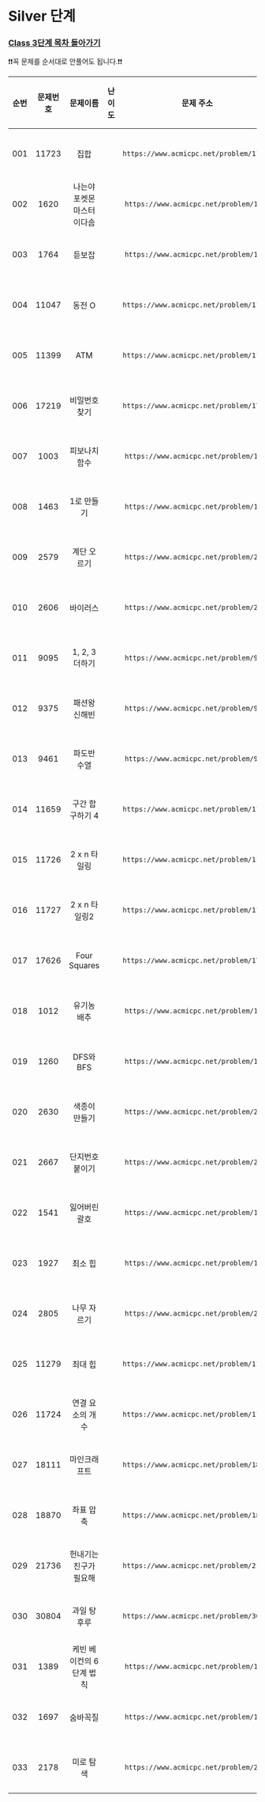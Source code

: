 # Silver 단계

### [Class 3단계 목차 돌아가기](../README.md)

❗️❗️꼭 문제를 순서대로 안풀어도 됩니다.❗️❗️

| 순번  | 문제번호  |      문제이름       |                                 난이도                                  |                    문제 주소                    |               풀이링크                | 상태  | 개인적인 난이도 |
|:---:|:-----:|:---------------:|:--------------------------------------------------------------------:|:-------------------------------------------:|:---------------------------------:|:---------:|:--------:|
| 001 | 11723 |       집합        | <img src ="https://static.solved.ac/tier_small/6.svg" width = "15">  | ```https://www.acmicpc.net/problem/11723``` |      [바로 가기](./집합/README.md)      |![DONE](https://img.shields.io/badge/DONE-brightgreen) |  ★☆☆☆☆   |
| 002 | 1620  | 나는야 포켓몬 마스터 이다솜 | <img src ="https://static.solved.ac/tier_small/7.svg" width = "15">  | ```https://www.acmicpc.net/problem/1620```  | [바로 가기](./나는야포켓몬마스터이다솜/README.md) |![DONE](https://img.shields.io/badge/DONE-brightgreen) |  ★★☆☆☆   |
| 003 | 1764  |       듣보잡       | <img src ="https://static.solved.ac/tier_small/7.svg" width = "15">  | ```https://www.acmicpc.net/problem/1764```  |     [바로 가기](./듣보잡/README.md)      |![DONE](https://img.shields.io/badge/DONE-brightgreen) |  ★★★☆☆   |
| 004 | 11047 |      동전 O       | <img src ="https://static.solved.ac/tier_small/7.svg" width = "15">  | ```https://www.acmicpc.net/problem/11047``` |     [바로 가기](./동전O/README.md)      |![DONE](https://img.shields.io/badge/DONE-brightgreen) |  ★☆☆☆☆   |
| 005 | 11399 |       ATM       | <img src ="https://static.solved.ac/tier_small/7.svg" width = "15">  | ```https://www.acmicpc.net/problem/11399``` |     [바로 가기](./ATM/README.md)      |![DONE](https://img.shields.io/badge/DONE-brightgreen) |  ★☆☆☆☆   |
| 006 | 17219 |     비밀번호찾기      | <img src ="https://static.solved.ac/tier_small/7.svg" width = "15">  | ```https://www.acmicpc.net/problem/17219``` |    [바로 가기](./비밀번호찾기/README.md)    |![DONE](https://img.shields.io/badge/DONE-brightgreen) |  ★☆☆☆☆   |
| 007 | 1003  |     피보나치 함수     | <img src ="https://static.solved.ac/tier_small/8.svg" width = "15">  | ```https://www.acmicpc.net/problem/1003```  |    [바로 가기](./피보나치함수/README.md)    |![DONE](https://img.shields.io/badge/DONE-brightgreen) |  ★★★☆☆   |
| 008 | 1463  |     1로 만들기      | <img src ="https://static.solved.ac/tier_small/8.svg" width = "15">  | ```https://www.acmicpc.net/problem/1463```  |   [바로 가기](./숫자1로만들기/README.md)    |![DONE](https://img.shields.io/badge/DONE-brightgreen) |  ★★★☆☆   |
| 009 | 2579  |     계단 오르기      | <img src ="https://static.solved.ac/tier_small/8.svg" width = "15">  | ```https://www.acmicpc.net/problem/2579```  |    [바로 가기](./계단오르기/README.md)     |![DONE](https://img.shields.io/badge/DONE-brightgreen) |  ★★★☆☆   |
| 010 | 2606  |      바이러스       | <img src ="https://static.solved.ac/tier_small/8.svg" width = "15">  | ```https://www.acmicpc.net/problem/2606```  |     [바로 가기](./바이러스/README.md)     |![DONE](https://img.shields.io/badge/DONE-brightgreen) |  ★★☆☆☆   |
| 011 | 9095  |   1, 2, 3 더하기   | <img src ="https://static.solved.ac/tier_small/8.svg" width = "15">  | ```https://www.acmicpc.net/problem/9095```  |    [바로 가기](./일이삼더하기/README.md)    |![DONE](https://img.shields.io/badge/DONE-brightgreen) |  ★★☆☆☆   |
| 012 | 9375  |     패션왕 신해빈     | <img src ="https://static.solved.ac/tier_small/8.svg" width = "15">  | ```https://www.acmicpc.net/problem/9375```  |    [바로 가기](./패션왕신해빈/README.md)    |![DONE](https://img.shields.io/badge/DONE-brightgreen) |  ★★★☆☆   |
| 013 | 9461  |     파도반 수열      | <img src ="https://static.solved.ac/tier_small/8.svg" width = "15">  | ```https://www.acmicpc.net/problem/9461```  |    [바로 가기](./파도반수열/README.md)     |![DONE](https://img.shields.io/badge/DONE-brightgreen) |  ★★☆☆☆   |
| 014 | 11659 |   구간 합 구하기 4    | <img src ="https://static.solved.ac/tier_small/8.svg" width = "15">  | ```https://www.acmicpc.net/problem/11659``` |   [바로 가기](./구간합구하기4/README.md)    |![DONE](https://img.shields.io/badge/DONE-brightgreen) |  ★★★☆☆   |
| 015 | 11726 |    2 x n 타일링    | <img src ="https://static.solved.ac/tier_small/8.svg" width = "15">  | ```https://www.acmicpc.net/problem/11726``` |    [바로 가기](./이xN타일링/README.md)    |![DONE](https://img.shields.io/badge/DONE-brightgreen) |  ★★☆☆☆   |
| 016 | 11727 |   2 x n 타일링2    | <img src ="https://static.solved.ac/tier_small/8.svg" width = "15">  | ```https://www.acmicpc.net/problem/11727``` |   [바로 가기](./이xN타일링2/README.md)    |![DONE](https://img.shields.io/badge/DONE-brightgreen) |  ★★★☆☆   |
| 017 | 17626 |  Four Squares   | <img src ="https://static.solved.ac/tier_small/8.svg" width = "15">  | ```https://www.acmicpc.net/problem/17626``` | [바로 가기](./FourSquares/README.md)  |![DONE](https://img.shields.io/badge/DONE-brightgreen) |  ★★★☆☆   |
| 018 | 1012  |     유기농 배추      | <img src ="https://static.solved.ac/tier_small/9.svg" width = "15">  | ```https://www.acmicpc.net/problem/1012```  |    [바로 가기](./유기농배추/README.md)     |![DONE](https://img.shields.io/badge/DONE-brightgreen) |  ★★★☆☆   |
| 019 | 1260  |    DFS와 BFS     | <img src ="https://static.solved.ac/tier_small/9.svg" width = "15">  | ```https://www.acmicpc.net/problem/1260```  |   [바로 가기](./DFS와BFS/README.md)    |![DONE](https://img.shields.io/badge/DONE-brightgreen) |  ★★☆☆☆   |
| 020 | 2630  |     색종이 만들기     | <img src ="https://static.solved.ac/tier_small/9.svg" width = "15">  | ```https://www.acmicpc.net/problem/2630```  |    [바로 가기](./색종이만들기/README.md)    |![DONE](https://img.shields.io/badge/DONE-brightgreen) |  ★★★☆☆   |
| 021 | 2667  |     단지번호붙이기     | <img src ="https://static.solved.ac/tier_small/10.svg" width = "15"> | ```https://www.acmicpc.net/problem/2667```  |   [바로 가기](./단지번호붙이기/README.md)    |![DONE](https://img.shields.io/badge/DONE-brightgreen) |  ★★☆☆☆   |
| 022 | 1541  |     잃어버린 괄호     | <img src ="https://static.solved.ac/tier_small/9.svg" width = "15">  | ```https://www.acmicpc.net/problem/1541```  |    [바로 가기](./잃어버린괄호/README.md)    |![DONE](https://img.shields.io/badge/DONE-brightgreen) |  ★★☆☆☆   |
| 023 | 1927  |      최소 힙       | <img src ="https://static.solved.ac/tier_small/9.svg" width = "15">  | ```https://www.acmicpc.net/problem/1927```  |     [바로 가기](./최소힙/README.md)      |![DONE](https://img.shields.io/badge/DONE-brightgreen) |  ★☆☆☆☆   |
| 024 | 2805  |     나무 자르기      | <img src ="https://static.solved.ac/tier_small/9.svg" width = "15">  | ```https://www.acmicpc.net/problem/2805```  |    [바로 가기](./나무자르기/README.md)     |![DONE](https://img.shields.io/badge/DONE-brightgreen) |  ★☆☆☆☆   |
| 025 | 11279 |      최대 힙       | <img src ="https://static.solved.ac/tier_small/9.svg" width = "15">  | ```https://www.acmicpc.net/problem/11279``` |     [바로 가기](./최대힙/README.md)      |![DONE](https://img.shields.io/badge/DONE-brightgreen) |  ★☆☆☆☆   |
| 026 | 11724 |    연결 요소의 개수    | <img src ="https://static.solved.ac/tier_small/9.svg" width = "15">  | ```https://www.acmicpc.net/problem/11724``` |   [바로 가기](./연결요소의개수/README.md)    |![DONE](https://img.shields.io/badge/DONE-brightgreen) |  ★☆☆☆☆   |
| 027 | 18111 |     마인크래프트      | <img src ="https://static.solved.ac/tier_small/9.svg" width = "15">  | ```https://www.acmicpc.net/problem/18111``` |    [바로 가기](./마인크래프트/README.md)    |![DONE](https://img.shields.io/badge/DONE-brightgreen) |  ★★☆☆☆   |
| 028 | 18870 |      좌표 압축      | <img src ="https://static.solved.ac/tier_small/9.svg" width = "15">  | ```https://www.acmicpc.net/problem/18870``` |     [바로 가기](./좌표압축/README.md)     |![DONE](https://img.shields.io/badge/DONE-brightgreen) |  ★★☆☆☆   |
| 029 | 21736 |  헌내기는 친구가 필요해   | <img src ="https://static.solved.ac/tier_small/9.svg" width = "15">  | ```https://www.acmicpc.net/problem/21736``` |  [바로 가기](./헌내기는친구가필요해/README.md)  |![DONE](https://img.shields.io/badge/DONE-brightgreen) |   ★☆☆☆☆   |
| 030 | 30804 |     과일 탕후루      | <img src ="https://static.solved.ac/tier_small/9.svg" width = "15">  | ```https://www.acmicpc.net/problem/30804``` |    [바로 가기](./과일탕후루/README.md)     |![DONE](https://img.shields.io/badge/DONE-brightgreen) |   ★★☆☆☆   |
| 031 | 1389  | 케빈 베이컨의 6단계 법칙  | <img src ="https://static.solved.ac/tier_small/10.svg" width = "15"> | ```https://www.acmicpc.net/problem/1389```  | [바로 가기](./케빈베이컨의6단계법칙/README.md)  |![DONE](https://img.shields.io/badge/DONE-brightgreen) |   ★★★☆☆   |
| 032 | 1697  |      숨바꼭질       | <img src ="https://static.solved.ac/tier_small/10.svg" width = "15"> | ```https://www.acmicpc.net/problem/1697```  |     [바로 가기](./숨바꼭질/README.md)     |![DONE](https://img.shields.io/badge/DONE-brightgreen) |   ★★☆☆☆   |
| 033 | 2178  |      미로 탐색      | <img src ="https://static.solved.ac/tier_small/10.svg" width = "15"> | ```https://www.acmicpc.net/problem/2178```  |     [바로 가기](./미로탐색/README.md)     |![DONE](https://img.shields.io/badge/DONE-brightgreen) |   ★★☆☆☆   |